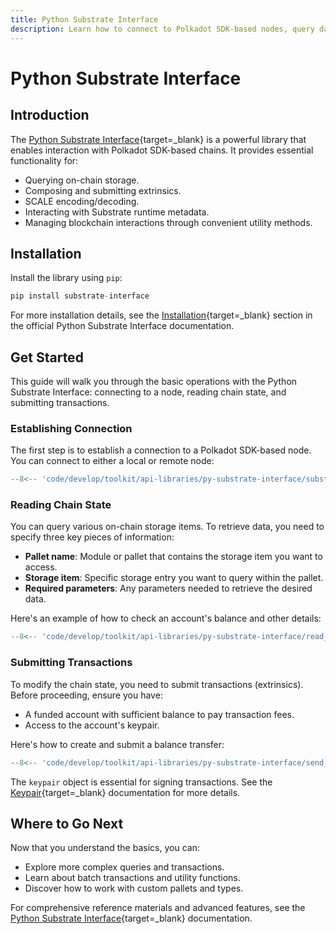 ```yaml
---
title: Python Substrate Interface
description: Learn how to connect to Polkadot SDK-based nodes, query data, submit transactions, and manage blockchain interactions using the Python Substrate Interface.
---
```


# Python Substrate Interface

## Introduction

The [Python Substrate Interface](https://github.com/polkascan/py-substrate-interface){target=\_blank} is a powerful library that enables interaction with Polkadot SDK-based chains. It provides essential functionality for:

- Querying on-chain storage.
- Composing and submitting extrinsics.
- SCALE encoding/decoding.
- Interacting with Substrate runtime metadata.
- Managing blockchain interactions through convenient utility methods.

## Installation

Install the library using `pip`:

```py
pip install substrate-interface
```

For more installation details, see the [Installation](https://jamdottech.github.io/py-polkadot-sdk/getting-started/installation/){target=\_blank} section in the official Python Substrate Interface documentation.

## Get Started

This guide will walk you through the basic operations with the Python Substrate Interface: connecting to a node, reading chain state, and submitting transactions.

### Establishing Connection

The first step is to establish a connection to a Polkadot SDK-based node. You can connect to either a local or remote node:

```py
--8<-- 'code/develop/toolkit/api-libraries/py-substrate-interface/substrate_interface.py'
```

### Reading Chain State

You can query various on-chain storage items. To retrieve data, you need to specify three key pieces of information:

- **Pallet name**: Module or pallet that contains the storage item you want to access.
- **Storage item**: Specific storage entry you want to query within the pallet.
- **Required parameters**: Any parameters needed to retrieve the desired data.

Here's an example of how to check an account's balance and other details:

```py
--8<-- 'code/develop/toolkit/api-libraries/py-substrate-interface/read_state.py'
```

### Submitting Transactions

To modify the chain state, you need to submit transactions (extrinsics). Before proceeding, ensure you have:

- A funded account with sufficient balance to pay transaction fees.
- Access to the account's keypair.

Here's how to create and submit a balance transfer:

```py
--8<-- 'code/develop/toolkit/api-libraries/py-substrate-interface/send_tx.py'
```

The `keypair` object is essential for signing transactions. See the [Keypair](https://jamdottech.github.io/py-polkadot-sdk/reference/keypair/){target=\_blank} documentation for more details.

## Where to Go Next

Now that you understand the basics, you can:

- Explore more complex queries and transactions.
- Learn about batch transactions and utility functions.
- Discover how to work with custom pallets and types.

For comprehensive reference materials and advanced features, see the [Python Substrate Interface](https://jamdottech.github.io/py-polkadot-sdk/){target=\_blank} documentation.
